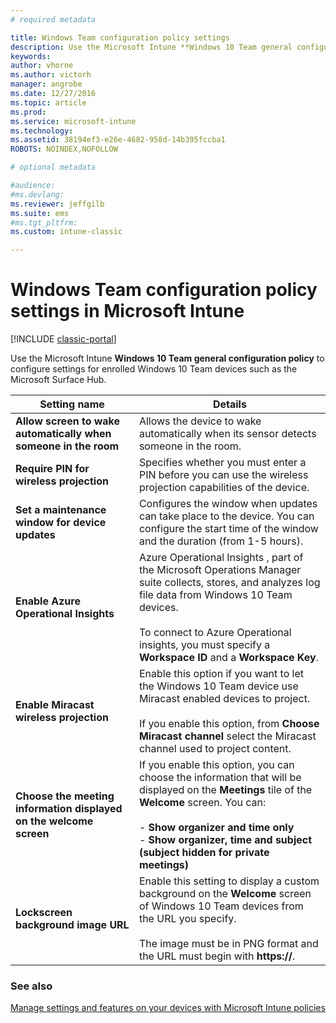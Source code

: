 ```yaml
---
# required metadata

title: Windows Team configuration policy settings
description: Use the Microsoft Intune **Windows 10 Team general configuration policy** to configure settings for enrolled Windows 10 Team devices such as the Microsoft Surface Hub.
keywords:
author: vhorne
ms.author: victorh
manager: angrobe
ms.date: 12/27/2016
ms.topic: article
ms.prod:
ms.service: microsoft-intune
ms.technology:
ms.assetid: 38194ef3-e26e-4682-958d-14b395fccba1
ROBOTS: NOINDEX,NOFOLLOW

# optional metadata

#audience:
#ms.devlang:
ms.reviewer: jeffgilb
ms.suite: ems
#ms.tgt_pltfrm:
ms.custom: intune-classic

---
```


# Windows Team configuration policy settings in Microsoft Intune

[!INCLUDE [classic-portal](../includes/classic-portal.md)]

Use the Microsoft Intune **Windows 10 Team general configuration policy** to configure settings for enrolled Windows 10 Team devices such as the Microsoft Surface Hub.


|                                  Setting name                                   |                                                                                                                                                                Details                                                                                                                                                                |
|---------------------------------------------------------------------------------|---------------------------------------------------------------------------------------------------------------------------------------------------------------------------------------------------------------------------------------------------------------------------------------------------------------------------------------|
|  <strong>Allow screen to wake automatically when someone in the room</strong>   |                                                                                                                         Allows the device to wake automatically when its sensor detects someone in the room.                                                                                                                          |
|              <strong>Require PIN for wireless projection</strong>               |                                                                                                             Specifies whether you must enter a PIN before you can use the wireless projection capabilities of the device.                                                                                                             |
|          <strong>Set a maintenance window for device updates</strong>           |                                                                                          Configures the window when updates can take place to the device. You can configure the start time of the window and the duration (from 1-5 hours).                                                                                           |
|               <strong>Enable Azure Operational Insights</strong>                |                  Azure Operational Insights , part of the Microsoft Operations Manager suite collects, stores, and analyzes log file data from Windows 10 Team devices.<br /><br />To connect to Azure Operational insights, you must specify a <strong>Workspace ID</strong> and a <strong>Workspace Key</strong>.                   |
|              <strong>Enable Miracast wireless projection</strong>               |                                          Enable this option if you want to let the Windows 10 Team device use Miracast enabled devices to project.<br /><br />If you enable this option, from <strong>Choose Miracast channel</strong> select the Miracast channel used to project content.                                           |
| <strong>Choose the meeting information displayed on the welcome screen</strong> | If you enable this option, you can choose the information that will be displayed on the <strong>Meetings</strong> tile of the <strong>Welcome</strong> screen. You can:<br /><br />-   <strong>Show organizer and time only</strong><br />-   <strong>Show organizer, time and subject (subject hidden for private meetings)</strong> |
|                <strong>Lockscreen background image URL</strong>                 |                                           Enable this setting to display a custom background on the <strong>Welcome</strong> screen of Windows 10 Team devices from the URL you specify.<br /><br />The image must be in PNG format and the URL must begin with <strong>https://</strong>.                                            |

### See also
[Manage settings and features on your devices with Microsoft Intune policies](manage-settings-and-features-on-your-devices-with-microsoft-intune-policies.md)

